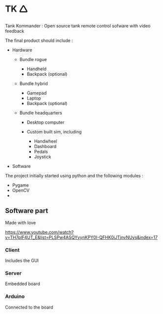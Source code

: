 # TK 🛆
Tank Kommander : Open source tank remote control sofware with video feedback

The final product should include :

* Hardware
  
  * Bundle rogue
   
    * Handheld
    * Backpack (optional)
   
  * Bundle hybrid
 
    * Gamepad
    * Laptop
    * Backpack (optional)
    
  * Bundle headquarters

    * Desktop computer
    * Custom built sim, including

      * Handwheel
      * Dashboard
      * Pedals
      * Joystick
      
* Software

The project initially started using python and the following modules :

  * Pygame
  * OpenCV
  * 


## Software part

Made with love

https://www.youtube.com/watch?v=TH7plF4UT_E&list=PLSPw4ASQYyynKPY0I-QFHK0iJTjnvNUys&index=17

### Client
Includes the GUI
### Server
Embedded board 
### Arduino
Connected to the board
